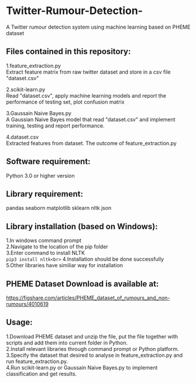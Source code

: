# Twitter-Rumour-Detection-
A Twitter rumour detection system using machine learning based on PHEME dataset

## Files contained in this repository:
1.feature_extraction.py<br>
Extract feature matrix from raw twitter dataset and store in a csv file "dataset.csv"
    
2.scikit-learn.py<br>
Read "dataset.csv", apply machine learning models and report the performance of testing set, plot confusion matrix
    
3.Gaussain Naive Bayes.py<br>
A Gaussian Naive Bayes model that read "dataset.csv" and implement training, testing and report performance.
    
4.dataset.csv<br>
Extracted features from dataset. The outcome of feature_extraction.py


## Software requirement:
Python 3.0 or higher version

## Library requirement: 
pandas seaborn matplotlib sklearn nltk json

## Library installation (based on Windows):
1.In windows command prompt<br>
2.Navigate to the location of the pip folder<br>
3.Enter command to install NLTK<br>
        `pip3 install nltk<br>`
4.Installation should be done successfully<br>
5.Other libraries have similiar way for installation<br>
         
## PHEME Dataset Download is available at:
https://figshare.com/articles/PHEME_dataset_of_rumours_and_non-rumours/4010619

## Usage:

1.Download PHEME dataset and unzip the file, put the file together with scripts and add them into current folder in Python.<br>
2.Install relevant libraries through command prompt or Python platform.<br>
3.Specify the dataset that desired to analyse in feature_extraction.py and run feature_extraction.py.<br> 
4.Run scikit-learn.py or Gaussain Naive Bayes.py to implement classification and get results.<br>
